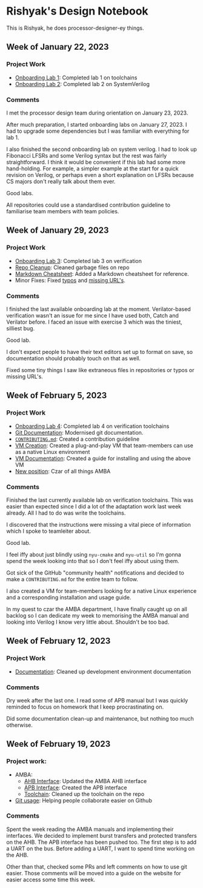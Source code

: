 # Rishyak's Design Notebook
This is Rishyak, he does processor-designer-ey things.

## Week of January 22, 2023
### Project Work
- [Onboarding Lab 1](https://github.com/rishyak/potential-computing-machine/tree/main/Labs/1): Completed lab 1 on toolchains
- [Onboarding Lab 2](https://github.com/rishyak/potential-computing-machine/tree/main/Labs/2): Completed lab 2 on SystemVerilog

### Comments
I met the processor design team during orientation on January 23, 2023. 

After much preparation, I started onboarding labs on January 27, 2023. I had 
to upgrade some dependencies but I was familiar with everything for lab 1.

I also finished the second onboarding lab on system verilog. I had to look up 
Fibonacci LFSRs and some Verilog syntax but the rest was fairly straightforward. 
I think it would be convenient if this lab had some more hand-holding. For example, 
a simpler example at the start for a quick revision on Verilog, or perhaps even
 a short explanation on LFSRs because CS majors don't really talk about them ever.

 Good labs.

All repositories could use a standardised contribution guideline to familiarise 
team members with team policies.

## Week of January 29, 2023
### Project Work
- [Onboarding Lab 3](https://github.com/rishyak/potential-computing-machine/tree/main/Labs/3): Completed lab 3 on verification
- [Repo Cleanup](https://github.com/NYU-Processor-Design/nyu-processor-design.github.io/pull/12): Cleaned garbage files on repo
- [Markdown Cheatsheet](https://github.com/NYU-Processor-Design/nyu-processor-design.github.io/pull/14): Added a Markdown cheatsheet for reference.
- Minor Fixes: Fixed [typos](https://github.com/NYU-Processor-Design/nyu-processor-design.github.io/pull/16) and [missing URL's](https://github.com/NYU-Processor-Design/nyu-processor-design.github.io/pull/37).

### Comments
I finished the last available onboarding lab at the moment. Verilator-based 
verification wasn't an issue for me since I have used both, Catch and Verilator
before. I faced an issue with exercise 3 which was the tiniest, silliest bug. 

Good lab. 

I don't expect people to have their text editors set up to format on save, so 
documentation should probably touch on that as well.

Fixed some tiny things I saw like extraneous files in repositories or typos or 
missing URL's. 

## Week of February 5, 2023
### Project Work
- [Onboarding Lab 4](https://github.com/rishyak/potential-computing-machine/tree/main/Labs/4): Completed lab 4 on verification toolchains
- [Git Documentation](https://github.com/NYU-Processor-Design/nyu-processor-design.github.io/pull/40): Modernised git documentation.
- [`CONTRIBUTING.md`](https://github.com/NYU-Processor-Design/.github/blob/main/.github/CONTRIBUTING.md): Created a contribution guideline
- [VM Creation](https://drive.google.com/drive/folders/1vzB0ra_1gFrapqpwCEHLpuZI6Ekn0mpw?usp=share_link): Created a plug-and-play VM that team-members can use as a native Linux environment
- [VM Documentation](https://github.com/NYU-Processor-Design/nyu-processor-design.github.io/pull/42): Created a guide for installing and using the above VM
- [New position](https://nyu-processor-design.github.io/vip_course_docs/membership.html#czars): Czar of all things AMBA

### Comments
Finished the last currently available lab on verification toolchains. This was
easier than expected since I did a lot of the adaptation work last week already.
All I had to do was write the toolchains. 

I discovered that the instructions were missing a vital piece of information
which I spoke to teamleiter about. 

Good lab.

I feel iffy about just blindly using `nyu-cmake` and `nyu-util` so I'm gonna 
spend the week looking into that so I don't feel iffy about using them.

Got sick of the GitHub "community health" notifications and decided to make
a `CONTRIBUTING.md` for the entire team to follow.

I also created a VM for team-members looking for a native Linux experience
and a corresponding installation and usage guide.

In my quest to czar the AMBA department, I have finally caught up on all 
backlog so I can dedicate my week to memorising the AMBA manual and looking
into Verilog I know very little about. Shouldn't be too bad. 

## Week of February 12, 2023
### Project Work
- [Documentation](https://github.com/NYU-Processor-Design/nyu-processor-design.github.io/pull/51): Cleaned up development environment documentation

### Comments
Dry week after the last one. I read some of APB manual but I was quickly reminded
to focus on homework that I keep procrastinating on.

Did some documentation clean-up and maintenance, but nothing too much otherwise.

## Week of February 19, 2023
### Project work:
- AMBA:
  - [AHB Interface](https://github.com/NYU-Processor-Design/nyu-amba/pull/4): Updated the AMBA AHB interface
  - [APB Interface](https://github.com/NYU-Processor-Design/nyu-amba/commit/0ce4077caa96d70cb11687d2c7aad079bc8249ae): Created the APB interface
  - [Toolchain](https://github.com/NYU-Processor-Design/nyu-amba/commit/9063216a94d71ec91369a0e30277df804eb4f078): Cleaned up the toolchain on the repo
- [Git usage](https://github.com/NYU-Processor-Design/nyu-processor-design.github.io/pull/72#issuecomment-1445229396): Helping people collaborate easier on Github

### Comments
Spent the week reading the AMBA manuals and implementing their interfaces. We
decided to implement burst transfers and protected transfers on the AHB. The APB
interface has been pushed too. The first step is to add a UART on the bus. Before
adding a UART, I want to spend time working on the AHB. 

Other than that, checked some PRs and left comments on how to use git easier. 
Those comments will be moved into a guide on the website for easier access some
time this week.

